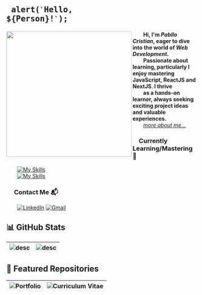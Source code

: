 ## <pre> alert(`` ` ``Hello, ${Person}!`` ` ``); </pre>
<img src="https://user-images.githubusercontent.com/74038190/212750996-938b257b-266c-45a7-9af7-655341c0f58b.gif" align="left" width="330px"> &emsp;&emsp;<b>Hi, I'm _Pabllo Cristian_, eager to dive into the world of _Web Development_.<br />&emsp;&emsp;Passionate about learning, particularly I enjoy mastering JavaScript, ReactJS and NextJS. I thrive<br />&emsp;&emsp;as a hands-on learner, always seeking exciting project ideas and valuable experiences.</b><br />&emsp;&emsp;<a href="https://ikpc.github.io/portfolio/"><i>more about me...</i></a>


### &emsp;Currently Learning/Mastering 🔧
&emsp;&emsp;[![My Skills](https://skillicons.dev/icons?i=html,css,js,ts,tailwind)](https://skillicons.dev)<br/>
&emsp;&emsp;[![My Skills](https://skillicons.dev/icons?i=react,next,nodejs,mysql,vscode)](https://skillicons.dev)

### &emsp; Contact Me 📬
  &emsp;&emsp;[![LinkedIn](https://skillicons.dev/icons?i=linkedin)](https://www.linkedin.com/in/pabllo-cristian-f-a926062b3)
  [![Gmail](https://skillicons.dev/icons?i=gmail)](mailto:pabllo.dev@gmail.com)<br/>

## 📊 GitHub Stats 
| <picture> <source media="(prefers-color-scheme: dark)"  align="center" srcset="https://github-readme-stats.vercel.app/api?username=IkPc&show_icons=true&theme=tokyonight"/><img alt="desc" src="https://github-readme-stats.vercel.app/api?username=IkPc&show_icons=true&theme=default"/></picture> | <picture><source media="(prefers-color-scheme: dark)"  align="center" srcset="https://github-readme-stats.vercel.app/api/top-langs?username=IkPc&layout=compact&theme=tokyonight"/><img alt="desc" src="https://github-readme-stats.vercel.app/api/top-langs?username=IkPc&layout=compact&theme=default"/> </picture> |
| ------------- | ------------- |

## 📂 Featured Repositories
| <picture> <source media="(prefers-color-scheme: dark)" srcset="https://github-readme-stats.vercel.app/api/pin/?username=IkPc&repo=portfolio&theme=tokyonight"/><img alt="Portfolio" src="https://github-readme-stats.vercel.app/api/pin/?username=IkPc&repo=portfolio&theme=default"/></picture> | <picture> <source media="(prefers-color-scheme: dark)" srcset="https://github-readme-stats.vercel.app/api/pin/?username=IkPc&repo=Curriculum-Vitae&theme=tokyonight"/><img alt="Curriculum Vitae" src="https://github-readme-stats.vercel.app/api/pin/?username=IkPc&repo=Curriculum-Vitae&theme=default"/></picture> |
| ------------- | ------------- |
